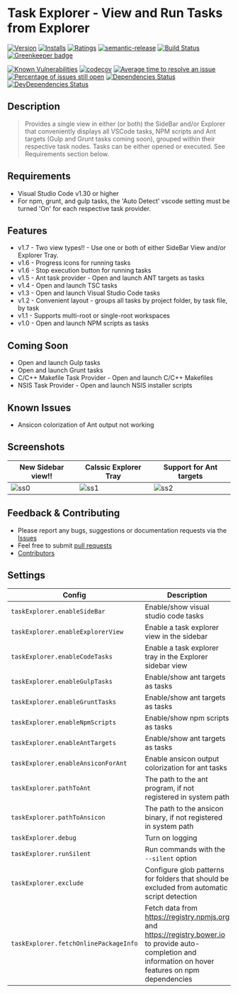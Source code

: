 # Task Explorer - View and Run Tasks from Explorer

[![Version](https://vsmarketplacebadge.apphb.com/version-short/spmeesseman.vscode-taskexplorer.svg)](https://marketplace.visualstudio.com/items?itemName=spmeesseman.vscode-taskexplorer)
[![Installs](https://vsmarketplacebadge.apphb.com/installs-short/spmeesseman.vscode-taskexplorer.svg)](https://marketplace.visualstudio.com/items?itemName=spmeesseman.vscode-taskexplorer)
[![Ratings](https://vsmarketplacebadge.apphb.com/rating-short/spmeesseman.vscode-taskexplorer.svg)](https://marketplace.visualstudio.com/items?itemName=spmeesseman.vscode-taskexplorer)
[![semantic-release](https://img.shields.io/badge/%20%20%F0%9F%93%A6%F0%9F%9A%80-semantic--release-e10079.svg)](https://github.com/semantic-release/semantic-release)
[![Build Status](https://dev.azure.com/spmeesseman/vscode-taskexplorer/_apis/build/status/spmeesseman.vscode-taskexplorer?branchName=master)](https://dev.azure.com/spmeesseman/vscode-taskexplorer/_build/latest?definitionId=10&branchName=master)
[![Greenkeeper badge](https://badges.greenkeeper.io/spmeesseman/vscode-taskexplorer.svg)](https://greenkeeper.io/)

[![Known Vulnerabilities](https://snyk.io/test/github/spmeesseman/vscode-taskexplorer/badge.svg)](https://snyk.io/test/github/spmeesseman/vscode-taskexplorer)
[![codecov](https://codecov.io/gh/spmeesseman/vscode-taskexplorer/branch/master/graph/badge.svg)](https://codecov.io/gh/spmeesseman/vscode-taskexplorer)
[![Average time to resolve an issue](https://isitmaintained.com/badge/resolution/spmeesseman/vscode-taskexplorer.svg)](https://isitmaintained.com/project/spmeesseman/vscode-taskexplorer "Average time to resolve an issue")
[![Percentage of issues still open](https://isitmaintained.com/badge/open/spmeesseman/vscode-taskexplorer.svg)](https://isitmaintained.com/project/spmeesseman/vscode-taskexplorer "Percentage of issues still open")
[![Dependencies Status](https://david-dm.org/spmeesseman/vscode-taskexplorer/status.svg)](https://david-dm.org/spmeesseman/vscode-taskexplorer)
[![DevDependencies Status](https://david-dm.org/spmeesseman/vscode-taskexplorer/dev-status.svg)](https://david-dm.org/spmeesseman/vscode-taskexplorer?type=dev)

## Description

> Provides a single view in either (or both) the SideBar and/or Explorer that conveniently displays all VSCode tasks, NPM scripts and Ant targets (Gulp and Grunt tasks coming soon), grouped within their respective task nodes.  Tasks can be either opened or executed.  See Requirements section below.

## Requirements

* Visual Studio Code v1.30 or higher
* For npm, grunt, and gulp tasks, the 'Auto Detect' vscode setting must be turned 'On' for each respective task provider.

## Features

* v1.7 - Two view types!! - Use one or both of either SideBar View and/or Explorer Tray.
* v1.6 - Progress icons for running tasks
* v1.6 - Stop execution button for running tasks
* v1.5 - Ant task provider - Open and launch ANT targets as tasks
* v1.4 - Open and launch TSC tasks
* v1.3 - Open and launch Visual Studio Code tasks
* v1.2 - Convenient layout - groups all tasks by project folder, by task file, by task
* v1.1 - Supports multi-root or single-root workspaces
* v1.0 - Open and launch NPM scripts as tasks

## Coming Soon

* Open and launch Gulp tasks
* Open and launch Grunt tasks
* C/C++ Makefile Task Provider - Open and launch C/C++ Makefiles
* NSIS Task Provider - Open and launch NSIS installer scripts

## Known Issues

* Ansicon colorization of Ant output not working

## Screenshots

|New Sidebar view!!|Calssic Explorer Tray|Support for Ant targets|
|-|-|-|
|![ss0](https://github.com/spmeesseman/vscode-taskexplorer/blob/master/res/taskview3.png?raw=true)|![ss1](https://github.com/spmeesseman/vscode-taskexplorer/blob/master/res/taskview2.png?raw=true)|![ss2](https://github.com/spmeesseman/vscode-taskexplorer/blob/master/res/taskview.png?raw=true)|

## Feedback & Contributing

* Please report any bugs, suggestions or documentation requests via the
  [Issues](https://github.com/spmeesseman/vscode-taskexplorer/issues)
* Feel free to submit
  [pull requests](https://github.com/spmeesseman/vscode-taskexplorer/pulls)
* [Contributors](https://github.com/spmeesseman/vscode-taskexplorer/graphs/contributors)

## Settings

|Config|Description|Default|
|-|-|-|
|`taskExplorer.enableSideBar`|Enable/show visual studio code tasks|`false`|
|`taskExplorer.enableExplorerView`|Enable a task explorer view in the sidebar|`true`|
|`taskExplorer.enableCodeTasks`|Enable a task explorer tray in the Explorer sidebar view|`true`|
|`taskExplorer.enableGulpTasks`|Enable/show ant targets as tasks|`true`|
|`taskExplorer.enableGruntTasks`|Enable/show ant targets as tasks|`true`|
|`taskExplorer.enableNpmScripts`|Enable/show npm scripts as tasks|`true`|
|`taskExplorer.enableAntTargets`|Enable/show ant targets as tasks|`true`|
|`taskExplorer.enableAnsiconForAnt`|Enable ansicon output colorization for ant tasks|`false`|",
|`taskExplorer.pathToAnt`|The path to the ant program, if not registered in system path||",
|`taskExplorer.pathToAnsicon`|The path to the ansicon binary, if not registered in system path||",
|`taskExplorer.debug`|Turn on logging|`false`|
|`taskExplorer.runSilent`|Run commands with the `--silent` option|`false`|
|`taskExplorer.exclude`|Configure glob patterns for folders that should be excluded from automatic script detection|`["**/ext/**", "**/packages/**", "**/.vscode-test/**""**/build**"]`|
|`taskExplorer.fetchOnlinePackageInfo`|Fetch data from https://registry.npmjs.org and https://registry.bower.io to provide auto-completion and information on hover features on npm dependencies|`true`|
